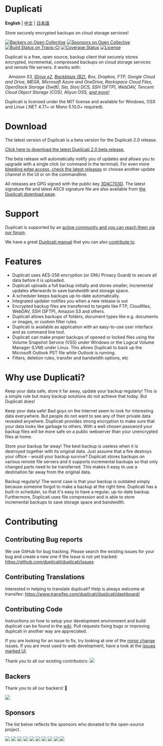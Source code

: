 # Duplicati

**English** | [中文](./README.zh-CN.md) | [日本語](./README.ja-JP.md)

Store securely encrypted backups on cloud storage services!

<!---
These are currently not working ...
[![Issue Stats](http://www.issuestats.com/github/duplicati/duplicati/badge/pr)](http://www.issuestats.com/github/duplicati/duplicati/)
[![Issue Stats](http://www.issuestats.com/github/duplicati/duplicati/badge/issue)](http://www.issuestats.com/github/duplicati/duplicati/)
-->

<!--
Removed Gitter
[![Join the chat at https://gitter.im/duplicati/Lobby](https://badges.gitter.im/duplicati/Lobby.svg)](https://gitter.im/duplicati/Lobby?utm_source=badge&utm_medium=badge&utm_campaign=pr-badge&utm_content=badge)
-->

[![Backers on Open Collective](https://opencollective.com/duplicati/backers/badge.svg)](#backers) [![Sponsors on Open Collective](https://opencollective.com/duplicati/sponsors/badge.svg)](#sponsors) [![Build Status on Travis-CI](https://travis-ci.org/duplicati/duplicati.svg?branch=master)](https://travis-ci.org/duplicati/duplicati)
[![Coverage Status](https://coveralls.io/repos/github/duplicati/duplicati/badge.svg?branch=HEAD)](https://coveralls.io/github/duplicati/duplicati?branch=HEAD)
[![License](https://img.shields.io/badge/License-MIT-yellow.svg)](https://github.com/duplicati/duplicati/blob/master/LICENSE.txt)


Duplicati is a free, open source, backup client that securely stores encrypted, incremental, compressed backups on cloud storage services and remote file servers. It works with:

&nbsp;&nbsp; *Amazon S3, [IDrive e2](https://www.idrive.com/e2/duplicati "Using Duplicati with IDrive e2"), [Backblaze (B2)](https://www.backblaze.com/blog/duplicati-backups-cloud-storage/ "Duplicati with Backblaze B2 Cloud Storage"), Box, Dropbox, FTP, Google Cloud and Drive, MEGA, Microsoft Azure and OneDrive, Rackspace Cloud Files, OpenStack Storage (Swift), Sia, Storj DCS, SSH (SFTP), WebDAV, Tencent Cloud Object Storage (COS), Aliyun OSS, [and more!](https://duplicati.readthedocs.io/en/latest/01-introduction/#supported-backends)*

Duplicati is licensed under the MIT license and available for Windows, OSX and Linux (.NET 4.7.1+ or Mono 5.10.0+ required).

Download
========

The latest version of Duplicati is a beta version for the Duplicati 2.0 release.

[Click here to download the latest Duplicati 2.0 beta release.](https://duplicati.com/download)

The beta release will automatically notify you of updates and allows you to upgrade with a single click (or command in the terminal).
For even more [bleeding edge access, check the latest releases](https://github.com/duplicati/duplicati/releases) or choose another update channel in the UI or on the commandline.

All releases are GPG signed with the public key [3DAC703D](https://pgp.mit.edu/pks/lookup?op=get&search=0xC20E90473DAC703D). The latest signature file and latest ASCII signature file are also available from [the Duplicati download page](https://github.com/duplicati/duplicati/releases).

Support
=======

Duplicati is supported by an [active community and you can reach them via our forum](https://forum.duplicati.com).

We have a great [Duplicati manual](https://docs.duplicati.com) that you can also [contribute to](https://github.com/kees-z/DuplicatiDocs).

Features
========

  * Duplicati uses AES-256 encryption (or GNU Privacy Guard) to secure all data before it is uploaded.
  * Duplicati uploads a full backup initially and stores smaller, incremental updates afterwards to save bandwidth and storage space.
  * A scheduler keeps backups up-to-date automatically.
  * Integrated updater notifies you when a new release is out
  * Encrypted backup files are transferred to targets like FTP, Cloudfiles, WebDAV, SSH (SFTP), Amazon S3 and others.
  * Duplicati allows backups of folders, document types like e.g. documents or images, or custom filter rules.
  * Duplicati is available as application with an easy-to-use user interface and as command line tool.
  * Duplicati can make proper backups of opened or locked files using the Volume Snapshot Service (VSS) under Windows or the Logical Volume Manager (LVM) under Linux. This allows Duplicati to back up the Microsoft Outlook PST file while Outlook is running.
  * Filters, deletion rules, transfer and bandwidth options, etc

Why use Duplicati?
==================

Keep your data safe, store it far away, update your backup regularly!
This is a simple rule but many backup solutions do not achieve that today.
But Duplicati does!

Keep your data safe! Bad guys on the Internet seem to look for interesting data everywhere. But people do not want to see any of their private data revealed anywhere. Duplicati provides strong encryption to make sure that your data looks like garbage to others. With a well chosen password your backup files will be more safe on a public webserver than your unencrypted files at home.

Store your backup far away! The best backup is useless when it is destroyed together with its original data. Just assume that a fire destroys your office - would your backup survive? Duplicati stores backups on various remote file servers and it supports incremental backups so that only changed parts need to be transferred. This makes it easy to use a destination far away from the original data.

Backup regularly! The worst case is that your backup is outdated simply because someone forgot to make a backup at the right time. Duplicati has a built-in scheduler, so that it's easy to have a regular, up-to-date backup. Furthermore, Duplicati uses file compression and is able to store incremental backups to save storage space and bandwidth.

Contributing
==================

## Contributing Bug reports
We use GitHub for bug tracking. Please search the existing issues for your bug and create a new one if the issue is not yet tracked:
https://github.com/duplicati/duplicati/issues

## Contributing Translations
Interested in helping to translate duplicati? Help is always welcome at transifex:
https://www.transifex.com/duplicati/duplicati/dashboard/

## Contributing Code
Instructions on how to setup your development environment and build duplicati can be found in the [wiki](https://github.com/duplicati/duplicati/wiki/How-to-build-from-source). Pull requests fixing bugs or improving duplicati in another way are appreciated.

If you are looking for an issue to fix, try looking at one of the [minor change](https://github.com/duplicati/duplicati/issues?q=is%3Aissue+is%3Aopen+label%3A%22minor+change%22) issues. If you are most used to web development, have a look at the [issues marked UI](https://github.com/duplicati/duplicati/issues?q=is%3Aissue+is%3Aopen+label%3A%22UI%22).


Thank you to all our existing contributors:
<a href="https://github.com/duplicati/duplicati/graphs/contributors"><img src="https://opencollective.com/duplicati/contributors.svg?width=890" /></a>


## Backers

Thank you to all our backers! 🙏

<a href="https://opencollective.com/duplicati#backers" target="_blank"><img src="https://opencollective.com/duplicati/backers.svg?width=890"></a>


## Sponsors

The list below reflects the sponsors who donated to the open-source project.

<a href="https://opencollective.com/duplicati/sponsor/0/website" target="_blank"><img src="https://opencollective.com/duplicati/sponsor/0/avatar.svg"></a>
<a href="https://opencollective.com/duplicati/sponsor/1/website" target="_blank"><img src="https://opencollective.com/duplicati/sponsor/1/avatar.svg"></a>
<a href="https://opencollective.com/duplicati/sponsor/2/website" target="_blank"><img src="https://opencollective.com/duplicati/sponsor/2/avatar.svg"></a>
<a href="https://opencollective.com/duplicati/sponsor/3/website" target="_blank"><img src="https://opencollective.com/duplicati/sponsor/3/avatar.svg"></a>
<a href="https://opencollective.com/duplicati/sponsor/4/website" target="_blank"><img src="https://opencollective.com/duplicati/sponsor/4/avatar.svg"></a>
<a href="https://opencollective.com/duplicati/sponsor/5/website" target="_blank"><img src="https://opencollective.com/duplicati/sponsor/5/avatar.svg"></a>
<a href="https://opencollective.com/duplicati/sponsor/6/website" target="_blank"><img src="https://opencollective.com/duplicati/sponsor/6/avatar.svg"></a>
<a href="https://opencollective.com/duplicati/sponsor/7/website" target="_blank"><img src="https://opencollective.com/duplicati/sponsor/7/avatar.svg"></a>
<a href="https://opencollective.com/duplicati/sponsor/8/website" target="_blank"><img src="https://opencollective.com/duplicati/sponsor/8/avatar.svg"></a>
<a href="https://opencollective.com/duplicati/sponsor/9/website" target="_blank"><img src="https://opencollective.com/duplicati/sponsor/9/avatar.svg"></a>
